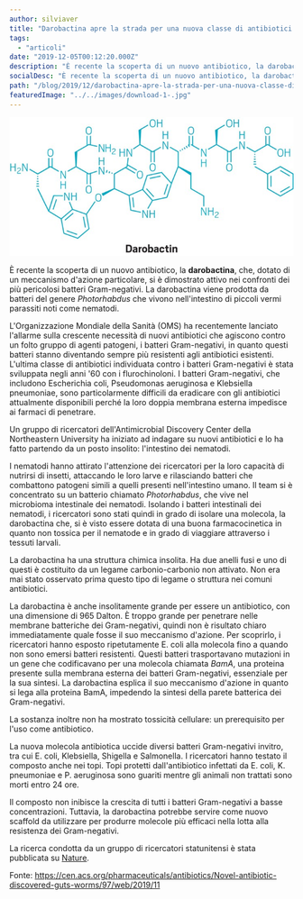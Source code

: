 ```yaml
---
author: silviaver
title: "Darobactina apre la strada per una nuova classe di antibiotici contro i gram-negativi"
tags:
  - "articoli"
date: "2019-12-05T00:12:20.000Z"
description: "È recente la scoperta di un nuovo antibiotico, la darobactina, che dotato di un meccanismo d'azione particolare, si è dimostrato attivo nei confronti dei più pericolosi batteri Gram-negativi. La darobactina viene prodotta da batteri del genere Photorhabdus che vivono nell'intestino di piccoli vermi parassiti noti come nematodi. La ricerca ad opera di un gruppo di ricercatori statunitensi è stata pubblicata su Nature."
socialDesc: "È recente la scoperta di un nuovo antibiotico, la darobactina, che dotato di un meccanismo d'azione particolare, si è dimostrato attivo nei confronti dei più pericolosi batteri Gram-negativi. La darobactina viene prodotta da batteri del genere Photorhabdus che vivono nell'intestino di piccoli vermi parassiti noti come nematodi. La ricerca ad opera di un gruppo di ricercatori statunitensi è stata pubblicata su Nature."
path: "/blog/2019/12/darobactina-apre-la-strada-per-una-nuova-classe-di-antibiotici-contro-i-gram-negativi/"
featuredImage: "../../images/download-1-.jpg"
---
```


![null](../../images/download-1-.jpg)

È recente la scoperta di un nuovo antibiotico, la **darobactina**, che, dotato di un meccanismo d'azione particolare, si è dimostrato attivo nei confronti dei più pericolosi batteri Gram-negativi. La darobactina viene prodotta da batteri del genere _Photorhabdus_ che vivono nell'intestino di piccoli vermi parassiti noti come nematodi.

L'Organizzazione Mondiale della Sanità (OMS) ha recentemente lanciato l'allarme sulla crescente necessità di nuovi antibiotici che agiscono contro un folto gruppo di agenti patogeni, i batteri Gram-negativi, in quanto questi batteri stanno diventando sempre più resistenti agli antibiotici esistenti. L'ultima classe di antibiotici individuata contro i batteri Gram-negativi è stata sviluppata negli anni '60 con i flurochinoloni. I batteri Gram-negativi, che includono Escherichia coli, Pseudomonas aeruginosa e Klebsiella pneumoniae, sono particolarmente difficili da eradicare con gli antibiotici attualmente disponibili perché la loro doppia membrana esterna impedisce ai farmaci di penetrare.

Un gruppo di ricercatori dell'Antimicrobial Discovery Center della Northeastern University ha iniziato ad indagare su nuovi antibiotici e lo ha fatto partendo da un posto insolito: l'intestino dei nematodi.

I nematodi hanno attirato l'attenzione dei ricercatori per la loro capacità di nutrirsi di insetti, attaccando le loro larve e rilasciando batteri che combattono patogeni simili a quelli presenti nell'intestino umano. Il team si è concentrato su un batterio chiamato _Photorhabdus_, che vive nel microbioma intestinale dei nematodi. Isolando i batteri intestinali dei nematodi, i ricercatori sono stati quindi in grado di isolare una molecola, la darobactina che, si è visto essere dotata di una buona farmacocinetica in quanto non tossica per il nematode e in grado di viaggiare attraverso i tessuti larvali.

La darobactina ha una struttura chimica insolita. Ha due anelli fusi e uno di questi è costituito da un legame carbonio-carbonio non attivato. Non era mai stato osservato prima questo tipo di legame o struttura nei comuni antibiotici.

La darobactina è anche insolitamente grande per essere un antibiotico, con una dimensione di 965 Dalton. È troppo grande per penetrare nelle membrane batteriche dei Gram-negativi, quindi non è risultato chiaro immediatamente quale fosse il suo meccanismo d'azione. Per scoprirlo, i ricercatori hanno esposto ripetutamente E. coli alla molecola fino a quando non sono emersi batteri resistenti. Questi batteri trasportavano mutazioni in un gene che codificavano per una molecola chiamata _BamA_, una proteina presente sulla membrana esterna dei batteri Gram-negativi, essenziale per la sua sintesi. La darobactina esplica il suo meccanismo d'azione in quanto si lega alla proteina BamA, impedendo la sintesi della parete batterica dei Gram-negativi.

La sostanza inoltre non ha mostrato tossicità cellulare: un prerequisito per l'uso come antibiotico.

La nuova molecola antibiotica uccide diversi batteri Gram-negativi in ​​vitro, tra cui E. coli, Klebsiella, Shigella e Salmonella. I ricercatori hanno testato il composto anche nei topi. Topi protetti dall'antibiotico infettati da E. coli, K. pneumoniae e P. aeruginosa sono guariti mentre gli animali non trattati sono morti entro 24 ore.

Il composto non inibisce la crescita di tutti i batteri Gram-negativi a basse concentrazioni. Tuttavia, la darobactina potrebbe servire come nuovo scaffold da utilizzare per produrre molecole più efficaci nella lotta alla resistenza dei Gram-negativi.

La ricerca condotta da un gruppo di ricercatori statunitensi è stata pubblicata su [Nature](https://www.nature.com/articles/s41586-019-1791-1).

Fonte: https://cen.acs.org/pharmaceuticals/antibiotics/Novel-antibiotic-discovered-guts-worms/97/web/2019/11
